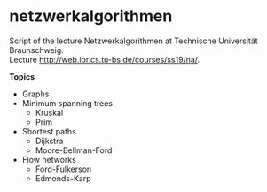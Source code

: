 # netzwerkalgorithmen
Script of the lecture Netzwerkalgorithmen at Technische Universität Braunschweig.  
Lecture http://web.ibr.cs.tu-bs.de/courses/ss19/na/.  

**Topics**  
- Graphs  
- Minimum spanning trees  
	- Kruskal  
	- Prim  
- Shortest paths  
	- Dijkstra  
	- Moore-Bellman-Ford  
- Flow networks
	- Ford-Fulkerson
	- Edmonds-Karp
